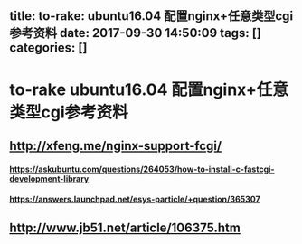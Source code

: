 title: to-rake: ubuntu16.04 配置nginx+任意类型cgi参考资料
date: 2017-09-30 14:50:09
tags: []
categories: []
---
# to-rake ubuntu16.04 配置nginx+任意类型cgi参考资料
## http://xfeng.me/nginx-support-fcgi/
#### https://askubuntu.com/questions/264053/how-to-install-c-fastcgi-development-library
#### https://answers.launchpad.net/esys-particle/+question/365307
## http://www.jb51.net/article/106375.htm
